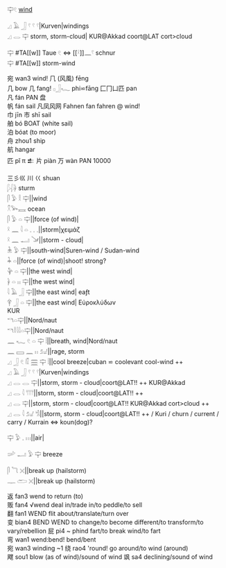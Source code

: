𓊡𓏲 [wind ](vent)  

𓈎 𓄿 𓃀 𓍢 𓍢 𓍢|Kurven|windings  
𓈎 𓂋 𓊡 storm, storm-cloud|  KUR@Akkad coort@LAT cort>cloud  

𓊡 #TA[[w]] Taue 𓏲   ⇔ [[𓍲]]𓈖𓍢 schnur  
𓊡 #TA[[w]] storm-wind  

宛	 wan3	wind!
𠘨 (风風)	fēng  
几 bow 几 fang!	𓊪𓃀𓆑  phi⋍fāng 匚冂凵匹 pan  
凡 fán PAN 盘  
帆	 fán sail 凡凤风网 Fahnen fan fahren @ wind!  
巾 jīn 市 shī sail  
舶	 bó	BOAT (white sail)  
泊 bóat (to moor)  
舟	 zhou1 ship  
航 hangar  
匹 pǐ π 𒉺 片	piàn 万	wàn	PAN 10000  

三彡巛 川 巜 shuan  
𓆄𓆅𓋀 sturm  
𓋴 𓅱 𓎛 𓊡||wind  
𓍵𓅨𓈘 ocean  
𓋴 𓅱 𓏏 𓊡||force (of wind)|  
𓍲 𓈖 𓇋 𓏏 𓈒 𓈒 𓈒||storm|χειμάζ  
𓍲 𓈖 𓂝 𓍁||storm - cloud|  
𓇔 𓅱 𓊡||south-wind|Suren-wind / Sudan-wind  
𓇓 𓏏||force (of wind)|shoot! strong?  
𓊿 𓏏 𓊡||the west wind|  
𓋀 𓏏 𓏮 𓊡||the west wind|  
𓇋 𓄿 𓃀 𓊡||the east wind| eaƒt  
𓋁 𓃀 𓏏 𓊡||the east wind| Εὐροκλύδων  
KUR  
𓎔𓏏𓊡||Nord/naut  
𓎔𓎛𓇋𓇋𓏏𓊡||Nord/naut  
𓈖 𓆑 𓏲 𓏏 𓊡 𓏪||breath, wind|Nord/naut  
𓈖 𓈙 𓈖 𓏮 𓃫||rage, storm  
𓈎 𓃀 𓏲 𓏁 𓈗 𓊡 𓏪||cool breeze|cuban ⋍ coolevant cool-wind ++  
𓈎 𓄿 𓃀 𓍢 𓍢 𓍢|Kurven|windings  
𓈎 𓂋 𓂋 𓊡||storm, storm - cloud|coort@LAT!! ++ KUR@Akkad  
𓈎 𓂋 𓇋 𓇲||storm, storm - cloud|coort@LAT!! ++  
𓈎 𓂋 𓊡||storm, storm - cloud|coort@LAT!!   KUR@Akkad   cort>cloud ++  
𓈎 𓂋 𓇋 𓃫 𓀜||storm, storm - cloud|coort@LAT!! ++ / Kuri / churn / current / carry / Kurrain ⇔ koun(dog)?  



𓊡 𓅱 𓈒 𓏥||air|  

𓌷 𓂝 𓅱 𓊡 breeze  

𓋴 𓆓 𓏴||break up (hailstorm)  
𓊃 𓂧 𓏴||break up (hailstorm)  

返	fan3	wend	to return (to)		
贩	fan4	√wend	deal in/trade in/to peddle/to sell		
翻	fan1	WEND	flit about/translate/turn over		
变	bian4	BEND WEND	to change/to become different/to transform/to vary/rebellion
屁	pi4	~ phind	fart/to break wind/to fart	
弯	wan1	wend:bend!	bend/bent		
宛	wan3	winding ~1
绕	rao4	'round!	go around/to wind (around)		
飕	sou1		blow (as of wind)/sound of wind
飒	sa4		declining/sound of wind		